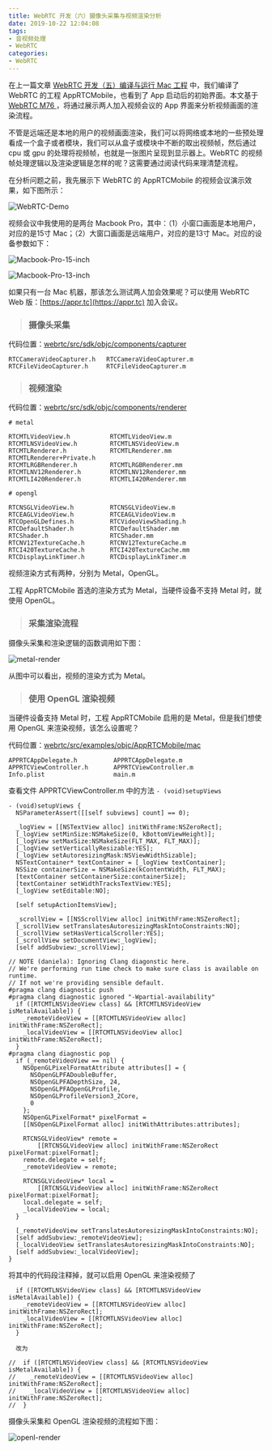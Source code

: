 ```yaml
---
title: WebRTC 开发（六）摄像头采集与视频渲染分析
date: 2019-10-22 12:04:08
tags:
- 音视频处理
- WebRTC
categories:
- WebRTC
---
```


在上一篇文章 [WebRTC 开发（五）编译与运行 Mac 工程](https://depthlove.github.io/2019/10/18/webrtc-development-5-run-mac-project/) 中，我们编译了 WebRTC 的工程 AppRTCMobile，也看到了 App 启动后的初始界面。本文基于 [WebRTC M76 ](https://groups.google.com/forum/#!msg/discuss-webrtc/Y7TIuNbgP8M/UoXP-RuxAwAJ) ，将通过展示两人加入视频会议的 App 界面来分析视频画面的渲染流程。

不管是远端还是本地的用户的视频画面渲染，我们可以将网络或本地的一些预处理看成一个盒子或者模块，我们可以从盒子或模块中不断的取出视频帧，然后通过 cpu 或 gpu 的处理将视频帧，也就是一张图片呈现到显示器上。WebRTC 的视频帧处理逻辑以及渲染逻辑是怎样的呢？这需要通过阅读代码来理清楚流程。

<!-- more -->

在分析问题之前，我先展示下 WebRTC 的 AppRTCMobile 的视频会议演示效果，如下图所示：

![WebRTC-Demo](https://raw.githubusercontent.com/depthlove/depthloveBlog/master/source/images/webrtc-development-6-video-rendering-analysis/WebRTC-Demo.png)


视频会议中我使用的是两台 Macbook Pro，其中：（1）小窗口画面是本地用户，对应的是15寸 Mac；（2）大窗口画面是远端用户，对应的是13寸 Mac。对应的设备参数如下：

![Macbook-Pro-15-inch](https://raw.githubusercontent.com/depthlove/depthloveBlog/master/source/images/webrtc-development-6-video-rendering-analysis/Macbook-Pro-15-inch.png)

![Macbook-Pro-13-inch](https://raw.githubusercontent.com/depthlove/depthloveBlog/master/source/images/webrtc-development-6-video-rendering-analysis/Macbook-Pro-13-inch.png)

如果只有一台 Mac 机器，那该怎么测试两人加会效果呢？可以使用 WebRTC Web 版：[https://appr.tc](https://appr.tc) 加入会议。

> ### 摄像头采集

代码位置：[webrtc/src/sdk/objc/components/capturer](https://chromium.googlesource.com/external/webrtc/+/9863f3d246e2da7a2e1f42bbc5757f6af5ec5682/sdk/objc/components/capturer/)

```
RTCCameraVideoCapturer.h   RTCCameraVideoCapturer.m
RTCFileVideoCapturer.h     RTCFileVideoCapturer.m
```

> ### 视频渲染

代码位置：[webrtc/src/sdk/objc/components/renderer](https://chromium.googlesource.com/external/webrtc/+/9863f3d246e2da7a2e1f42bbc5757f6af5ec5682/sdk/objc/components/renderer/)

```
# metal

RTCMTLVideoView.h           RTCMTLVideoView.m
RTCMTLNSVideoView.h         RTCMTLNSVideoView.m
RTCMTLRenderer.h            RTCMTLRenderer.mm
RTCMTLRenderer+Private.h
RTCMTLRGBRenderer.h         RTCMTLRGBRenderer.mm
RTCMTLNV12Renderer.h        RTCMTLNV12Renderer.mm
RTCMTLI420Renderer.h        RTCMTLI420Renderer.mm
```

```
# opengl

RTCNSGLVideoView.h          RTCNSGLVideoView.m
RTCEAGLVideoView.h          RTCEAGLVideoView.m
RTCOpenGLDefines.h          RTCVideoViewShading.h
RTCDefaultShader.h          RTCDefaultShader.mm
RTCShader.h                 RTCShader.mm
RTCNV12TextureCache.h       RTCNV12TextureCache.m
RTCI420TextureCache.h       RTCI420TextureCache.mm
RTCDisplayLinkTimer.h       RTCDisplayLinkTimer.m
```

视频渲染方式有两种，分别为 Metal，OpenGL。

工程 AppRTCMobile 首选的渲染方式为 Metal，当硬件设备不支持 Metal 时，就使用 OpenGL。

> ### 采集渲染流程

摄像头采集和渲染逻辑的函数调用如下图：

![metal-render](https://raw.githubusercontent.com/depthlove/depthloveBlog/master/source/images/webrtc-development-6-video-rendering-analysis/metal-render.png)

从图中可以看出，视频的渲染方式为 Metal。

> ### 使用 OpenGL 渲染视频

当硬件设备支持 Metal 时，工程 AppRTCMobile 启用的是 Metal，但是我们想使用 OpenGL 来渲染视频，该怎么设置呢？

代码位置：[webrtc/src/examples/objc/AppRTCMobile/mac](https://chromium.googlesource.com/external/webrtc/+/9863f3d246e2da7a2e1f42bbc5757f6af5ec5682/examples/objc/AppRTCMobile/mac/)

```
APPRTCAppDelegate.h          APPRTCAppDelegate.m
APPRTCViewController.h       APPRTCViewController.m
Info.plist                   main.m
```

查看文件 APPRTCViewController.m 中的方法 `- (void)setupViews`

```
- (void)setupViews {
  NSParameterAssert([[self subviews] count] == 0);

  _logView = [[NSTextView alloc] initWithFrame:NSZeroRect];
  [_logView setMinSize:NSMakeSize(0, kBottomViewHeight)];
  [_logView setMaxSize:NSMakeSize(FLT_MAX, FLT_MAX)];
  [_logView setVerticallyResizable:YES];
  [_logView setAutoresizingMask:NSViewWidthSizable];
  NSTextContainer* textContainer = [_logView textContainer];
  NSSize containerSize = NSMakeSize(kContentWidth, FLT_MAX);
  [textContainer setContainerSize:containerSize];
  [textContainer setWidthTracksTextView:YES];
  [_logView setEditable:NO];

  [self setupActionItemsView];

  _scrollView = [[NSScrollView alloc] initWithFrame:NSZeroRect];
  [_scrollView setTranslatesAutoresizingMaskIntoConstraints:NO];
  [_scrollView setHasVerticalScroller:YES];
  [_scrollView setDocumentView:_logView];
  [self addSubview:_scrollView];

// NOTE (daniela): Ignoring Clang diagonstic here.
// We're performing run time check to make sure class is available on runtime.
// If not we're providing sensible default.
#pragma clang diagnostic push
#pragma clang diagnostic ignored "-Wpartial-availability"
  if ([RTCMTLNSVideoView class] && [RTCMTLNSVideoView isMetalAvailable]) {
    _remoteVideoView = [[RTCMTLNSVideoView alloc] initWithFrame:NSZeroRect];
    _localVideoView = [[RTCMTLNSVideoView alloc] initWithFrame:NSZeroRect];
  }
#pragma clang diagnostic pop
  if (_remoteVideoView == nil) {
    NSOpenGLPixelFormatAttribute attributes[] = {
      NSOpenGLPFADoubleBuffer,
      NSOpenGLPFADepthSize, 24,
      NSOpenGLPFAOpenGLProfile,
      NSOpenGLProfileVersion3_2Core,
      0
    };
    NSOpenGLPixelFormat* pixelFormat =
    [[NSOpenGLPixelFormat alloc] initWithAttributes:attributes];

    RTCNSGLVideoView* remote =
        [[RTCNSGLVideoView alloc] initWithFrame:NSZeroRect pixelFormat:pixelFormat];
    remote.delegate = self;
    _remoteVideoView = remote;

    RTCNSGLVideoView* local =
        [[RTCNSGLVideoView alloc] initWithFrame:NSZeroRect pixelFormat:pixelFormat];
    local.delegate = self;
    _localVideoView = local;
  }

  [_remoteVideoView setTranslatesAutoresizingMaskIntoConstraints:NO];
  [self addSubview:_remoteVideoView];
  [_localVideoView setTranslatesAutoresizingMaskIntoConstraints:NO];
  [self addSubview:_localVideoView];
}
```

将其中的代码段注释掉，就可以启用 OpenGL 来渲染视频了

```
  if ([RTCMTLNSVideoView class] && [RTCMTLNSVideoView isMetalAvailable]) {
    _remoteVideoView = [[RTCMTLNSVideoView alloc] initWithFrame:NSZeroRect];
    _localVideoView = [[RTCMTLNSVideoView alloc] initWithFrame:NSZeroRect];
  }
  
  改为
  
//  if ([RTCMTLNSVideoView class] && [RTCMTLNSVideoView isMetalAvailable]) {
//    _remoteVideoView = [[RTCMTLNSVideoView alloc] initWithFrame:NSZeroRect];
//    _localVideoView = [[RTCMTLNSVideoView alloc] initWithFrame:NSZeroRect];
//  }
```

摄像头采集和 OpenGL 渲染视频的流程如下图：

![openl-render](https://raw.githubusercontent.com/depthlove/depthloveBlog/master/source/images/webrtc-development-6-video-rendering-analysis/openl-render.png)